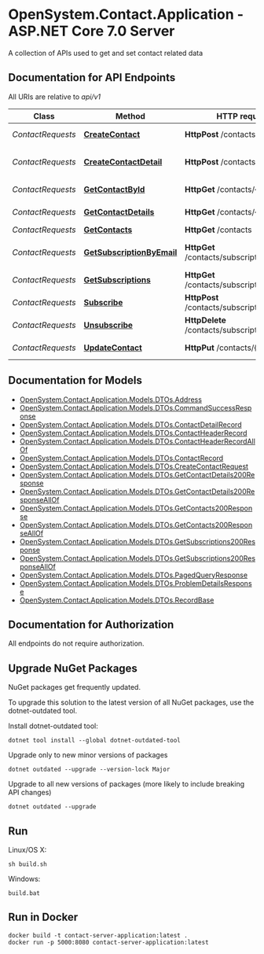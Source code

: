# OpenSystem.Contact.Application - ASP.NET Core 7.0 Server

A collection of APIs used to get and set contact related data 

<a name="documentation-for-api-endpoints"></a>
## Documentation for API Endpoints

All URIs are relative to *api/v1*

Class | Method | HTTP request | Description
------------ | ------------- | ------------- | -------------
*ContactRequests* | [**CreateContact**](Documentation/ContactRequests.md#createcontact) | **HttpPost** /contacts | Create Contact
*ContactRequests* | [**CreateContactDetail**](Documentation/ContactRequests.md#createcontactdetail) | **HttpPost** /contacts/{id}/details | Create Contact Detail
*ContactRequests* | [**GetContactById**](Documentation/ContactRequests.md#getcontactbyid) | **HttpGet** /contacts/{id} | Get Contact By Id
*ContactRequests* | [**GetContactDetails**](Documentation/ContactRequests.md#getcontactdetails) | **HttpGet** /contacts/{id}/details | Get Contact Details
*ContactRequests* | [**GetContacts**](Documentation/ContactRequests.md#getcontacts) | **HttpGet** /contacts | Get Contacts
*ContactRequests* | [**GetSubscriptionByEmail**](Documentation/ContactRequests.md#getsubscriptionbyemail) | **HttpGet** /contacts/subscriptions/{email} | Get Subscription By Email
*ContactRequests* | [**GetSubscriptions**](Documentation/ContactRequests.md#getsubscriptions) | **HttpGet** /contacts/subscriptions | Get Subscriptions
*ContactRequests* | [**Subscribe**](Documentation/ContactRequests.md#subscribe) | **HttpPost** /contacts/subscriptions/{email} | Subscribe
*ContactRequests* | [**Unsubscribe**](Documentation/ContactRequests.md#unsubscribe) | **HttpDelete** /contacts/subscriptions/{email} | Unsubscribe
*ContactRequests* | [**UpdateContact**](Documentation/ContactRequests.md#updatecontact) | **HttpPut** /contacts/{id} | Update Contact


<a name="documentation-for-models"></a>
## Documentation for Models

 - [OpenSystem.Contact.Application.Models.DTOs.Address](Documentation/Address.md)
 - [OpenSystem.Contact.Application.Models.DTOs.CommandSuccessResponse](Documentation/CommandSuccessResponse.md)
 - [OpenSystem.Contact.Application.Models.DTOs.ContactDetailRecord](Documentation/ContactDetailRecord.md)
 - [OpenSystem.Contact.Application.Models.DTOs.ContactHeaderRecord](Documentation/ContactHeaderRecord.md)
 - [OpenSystem.Contact.Application.Models.DTOs.ContactHeaderRecordAllOf](Documentation/ContactHeaderRecordAllOf.md)
 - [OpenSystem.Contact.Application.Models.DTOs.ContactRecord](Documentation/ContactRecord.md)
 - [OpenSystem.Contact.Application.Models.DTOs.CreateContactRequest](Documentation/CreateContactRequest.md)
 - [OpenSystem.Contact.Application.Models.DTOs.GetContactDetails200Response](Documentation/GetContactDetails200Response.md)
 - [OpenSystem.Contact.Application.Models.DTOs.GetContactDetails200ResponseAllOf](Documentation/GetContactDetails200ResponseAllOf.md)
 - [OpenSystem.Contact.Application.Models.DTOs.GetContacts200Response](Documentation/GetContacts200Response.md)
 - [OpenSystem.Contact.Application.Models.DTOs.GetContacts200ResponseAllOf](Documentation/GetContacts200ResponseAllOf.md)
 - [OpenSystem.Contact.Application.Models.DTOs.GetSubscriptions200Response](Documentation/GetSubscriptions200Response.md)
 - [OpenSystem.Contact.Application.Models.DTOs.GetSubscriptions200ResponseAllOf](Documentation/GetSubscriptions200ResponseAllOf.md)
 - [OpenSystem.Contact.Application.Models.DTOs.PagedQueryResponse](Documentation/PagedQueryResponse.md)
 - [OpenSystem.Contact.Application.Models.DTOs.ProblemDetailsResponse](Documentation/ProblemDetailsResponse.md)
 - [OpenSystem.Contact.Application.Models.DTOs.RecordBase](Documentation/RecordBase.md)


<a name="documentation-for-authorization"></a>
## Documentation for Authorization

All endpoints do not require authorization.


## Upgrade NuGet Packages

NuGet packages get frequently updated.

To upgrade this solution to the latest version of all NuGet packages, use the dotnet-outdated tool.


Install dotnet-outdated tool:

```
dotnet tool install --global dotnet-outdated-tool
```

Upgrade only to new minor versions of packages

```
dotnet outdated --upgrade --version-lock Major
```

Upgrade to all new versions of packages (more likely to include breaking API changes)

```
dotnet outdated --upgrade
```


## Run

Linux/OS X:

```
sh build.sh
```

Windows:

```
build.bat
```
## Run in Docker

```
docker build -t contact-server-application:latest .
docker run -p 5000:8080 contact-server-application:latest
```
